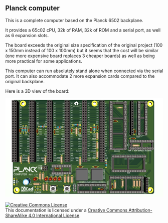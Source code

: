 ## Planck computer

This is a complete computer based on the Planck 6502 backplane.

It provides a 65c02 cPU, 32k of RAM, 32k of ROM and a serial port, as well as 6 expansion slots.

The board exceeds the original size specification of the original project (100 x 150mm instead of 100 x 100mm) but it seems that the cost will be similar (one more expensive board replaces 3 cheaper boards) as well as being more practical for some applications.

This computer can run absolutely stand alone when connected via the serial port. It can also accommodate 2 more expansion cards compared to the original backplane.

Here is a 3D view of the board:

![Planck computer](cpu_backplane.png)


<a rel="license" href="http://creativecommons.org/licenses/by-sa/4.0/"><img alt="Creative Commons License" style="border-width:0" src="https://i.creativecommons.org/l/by-sa/4.0/88x31.png" /></a><br />This documentation is licensed under a <a rel="license" href="http://creativecommons.org/licenses/by-sa/4.0/">Creative Commons Attribution-ShareAlike 4.0 International License</a>.